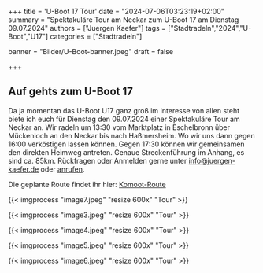 +++
title = 'U-Boot 17 Tour'
date = "2024-07-06T03:23:19+02:00"
summary = "Spektakuläre Tour am Neckar zum U-Boot 17 am Dienstag 09.07.2024"
authors = ["Juergen Kaefer"]
tags = ["Stadtradeln","2024","U-Boot","U17"]
categories = ["Stadtradeln"]

banner = "Bilder/U-Boot-banner.jpeg"
draft = false

+++
## Auf gehts zum U-Boot 17

Da ja momentan das U-Boot  U17 ganz groß im Interesse von allen steht biete ich euch für Dienstag den 09.07.2024 einer Spektakuläre Tour am Neckar an. Wir radeln um 13:30 vom Marktplatz in Eschelbronn über Mückenloch an den Neckar bis nach Haßmersheim. Wo wir uns dann gegen 16:00 verköstigen lassen können. Gegen 17:30 können wir gemeinsamen den direkten Heimweg antreten. Genaue Streckenführung im Anhang, es sind ca. 85km. Rückfragen oder Anmelden gerne unter [info@juergen-kaefer.de](mailto:info@juergen-kaefer) oder [anrufen](tel:+4901743129599).

Die geplante Route findet ihr hier: [Komoot-Route](https://www.komoot.com/de-DE/tour/1687604954?ref=itd&share_token=avlXzf1VCxFIRTwFJ6bkV0fQ9oRqdC4UAw6Vd4mqqFnGgqYTmX)

{{< imgprocess "image7.jpeg" "resize 600x" "Tour" >}}

{{< imgprocess "image3.jpeg" "resize 600x" "Tour" >}}

{{< imgprocess "image4.jpeg" "resize 600x" "Tour" >}}

{{< imgprocess "image5.jpeg" "resize 600x" "Tour" >}}

{{< imgprocess "image6.jpeg" "resize 600x" "Tour" >}}